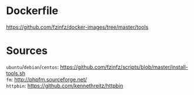# Dockerfile
https://github.com/fzinfz/docker-images/tree/master/tools

# Sources
`ubuntu`/`debian`/`centos`: https://github.com/fzinfz/scripts/blob/master/install-tools.sh  
`fm`: http://phpfm.sourceforge.net/  
`httpbin`: https://github.com/kennethreitz/httpbin   
